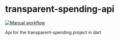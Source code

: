 # transparent-spending-api
[![Manual workflow](https://github.com/simonhauck/transparent-spending-api/actions/workflows/manual.yml/badge.svg)](https://github.com/simonhauck/transparent-spending-api/actions/workflows/manual.yml)

Api for the transparent-spending project in dart
